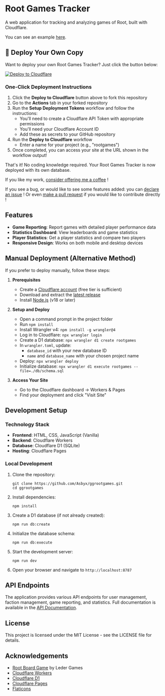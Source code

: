 # Root Games Tracker

A web application for tracking and analyzing games of Root, built with Cloudflare.  

You can see an example [here](https://asbyx.github.io/ggrootgames).

## 🚀 Deploy Your Own Copy

Want to deploy your own Root Games Tracker? Just click the button below:

[![Deploy to Cloudflare](https://img.shields.io/badge/Deploy%20to-Cloudflare-orange?style=for-the-badge&logo=cloudflare)](https://github.com/Asbyx/ggrootgames/fork)

### One-Click Deployment Instructions

1. Click the **Deploy to Cloudflare** button above to fork this repository
2. Go to the **Actions** tab in your forked repository
3. Run the **Setup Deployment Tokens** workflow and follow the instructions:
   - You'll need to create a Cloudflare API Token with appropriate permissions
   - You'll need your Cloudflare Account ID
   - Add these as secrets to your GitHub repository
4. Run the **Deploy to Cloudflare** workflow
   - Enter a name for your project (e.g., "rootgames")
5. Once completed, you can access your site at the URL shown in the workflow output!

That's it! No coding knowledge required. Your Root Games Tracker is now deployed with its own database.

If you like my work, [consider offering me a coffee](https://buymeacoffee.com/asbyx) !  

If you see a bug, or would like to see some features added: you can [declare an issue](https://github.com/Asbyx/ggrootgames/issues) ! Or even [make a pull request](https://github.com/Asbyx/ggrootgames/pulls) if you would like to contribute directly ! 


## Features

- **Game Reporting**: Report games with detailed player performance data
- **Statistics Dashboard**: View leaderboards and game statistics
- **Player Statistics**: Get a player statistics and compare two players
- **Responsive Design**: Works on both mobile and desktop devices

## Manual Deployment (Alternative Method)

If you prefer to deploy manually, follow these steps:

1. **Prerequisites**
   - Create a [Cloudflare account](https://dash.cloudflare.com/sign-up) (free tier is sufficient)
   - Download and extract the [latest release](https://github.com/Asbyx/ggrootgames/releases/latest)
   - Install [Node.js](https://nodejs.org/) (v18 or later)

2. **Setup and Deploy**
   - Open a command prompt in the project folder
   - Run `npm install`
   - Install Wrangler v4: `npm install -g wrangler@4`
   - Log in to Cloudflare: `npx wrangler login`
   - Create a D1 database: `npx wrangler d1 create rootgames`
   - In `wrangler.toml`, update:
     - `database_id` with your new database ID
     - `name` and `database_name` with your chosen project name
   - Deploy: `npx wrangler deploy`
   - Initialize database: `npx wrangler d1 execute rootgames --file=./db/schema.sql`

3. **Access Your Site**
   - Go to the Cloudflare dashboard → Workers & Pages
   - Find your deployment and click "Visit Site"

## Development Setup

### Technology Stack

- **Frontend**: HTML, CSS, JavaScript (Vanilla)
- **Backend**: Cloudflare Workers
- **Database**: Cloudflare D1 (SQLite)
- **Hosting**: Cloudflare Pages

### Local Development

1. Clone the repository:
   ```
   git clone https://github.com/Asbyx/ggrootgames.git
   cd ggrootgames
   ```

2. Install dependencies:
   ```
   npm install
   ```

3. Create a D1 database (if not already created):
   ```
   npm run db:create
   ```

4. Initialize the database schema:
   ```
   npm run db:execute
   ```

5. Start the development server:
   ```
   npm run dev
   ```

6. Open your browser and navigate to `http://localhost:8787`

## API Endpoints

The application provides various API endpoints for user management, faction management, game reporting, and statistics. Full documentation is available in the [API Documentation](docs/api.md).

## License

This project is licensed under the MIT License - see the LICENSE file for details.

## Acknowledgements

- [Root Board Game](https://ledergames.com/products/root-a-game-of-woodland-might-and-right) by Leder Games
- [Cloudflare Workers](https://workers.cloudflare.com/)
- [Cloudflare D1](https://developers.cloudflare.com/d1/)
- [Cloudflare Pages](https://pages.cloudflare.com/) 
- [Flaticons](https://flaticon.com)